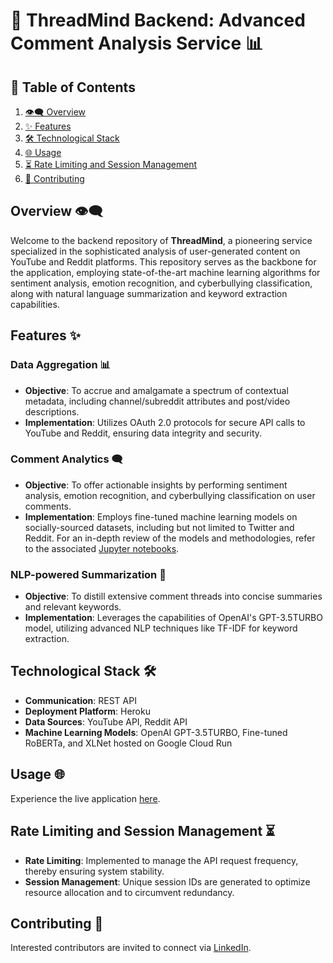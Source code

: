 # 🧠 ThreadMind Backend: Advanced Comment Analysis Service 📊

## 📌 Table of Contents
1. [👁‍🗨 Overview](#overview)
2. [✨ Features](#features)
3. [🛠 Technological Stack](#technological-stack)
4. [🌐 Usage](#try-now)
5. [⏳ Rate Limiting and Session Management](#rate-limiting-and-session-management-⏳)
6. [🤝 Contributing](#contributing)

## Overview 👁‍🗨 

Welcome to the backend repository of **ThreadMind**, a pioneering service specialized in the sophisticated analysis of user-generated content on YouTube and Reddit platforms. This repository serves as the backbone for the application, employing state-of-the-art machine learning algorithms for sentiment analysis, emotion recognition, and cyberbullying classification, along with natural language summarization and keyword extraction capabilities.

## Features ✨ 

### Data Aggregation 📊 
- **Objective**: To accrue and amalgamate a spectrum of contextual metadata, including channel/subreddit attributes and post/video descriptions.
- **Implementation**: Utilizes OAuth 2.0 protocols for secure API calls to YouTube and Reddit, ensuring data integrity and security.

### Comment Analytics 🗨️ 
- **Objective**: To offer actionable insights by performing sentiment analysis, emotion recognition, and cyberbullying classification on user comments.
- **Implementation**: Employs fine-tuned machine learning models on socially-sourced datasets, including but not limited to Twitter and Reddit. For an in-depth review of the models and methodologies, refer to the associated [Jupyter notebooks](https://github.com/farneet24/Pre-trained-Models.git).

### NLP-powered Summarization 📝 
- **Objective**: To distill extensive comment threads into concise summaries and relevant keywords.
- **Implementation**: Leverages the capabilities of OpenAI's GPT-3.5TURBO model, utilizing advanced NLP techniques like TF-IDF for keyword extraction.

## Technological Stack 🛠 

- **Communication**: REST API
- **Deployment Platform**: Heroku
- **Data Sources**: YouTube API, Reddit API
- **Machine Learning Models**: OpenAI GPT-3.5TURBO, Fine-tuned RoBERTa, and XLNet hosted on Google Cloud Run

## Usage 🌐 

Experience the live application [here](https://thread-mind.vercel.app/).

## Rate Limiting and Session Management ⏳ 

- **Rate Limiting**: Implemented to manage the API request frequency, thereby ensuring system stability.
- **Session Management**: Unique session IDs are generated to optimize resource allocation and to circumvent redundancy.

## Contributing 🤝 

Interested contributors are invited to connect via [LinkedIn](https://www.linkedin.com/in/farneet-singh-6b155b208/).

